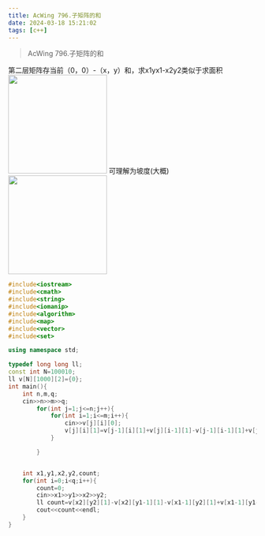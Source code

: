 ```yaml
---
title: AcWing 796.子矩阵的和
date: 2024-03-18 15:21:02
tags: [c++]
---
```

> AcWing 796.子矩阵的和
<!-- more -->


第二层矩阵存当前（0，0）-（x，y）和，求x1yx1-x2y2类似于求面积
<img src="https://picstorage.danielniu.me/imgs/20240318231648.jpg" height="200" width="200" />
可理解为坡度(大概)
<img src="https://picstorage.danielniu.me/imgs/20240318231647.jpg" height="200" width="200" />
```cpp
#include<iostream>
#include<cmath>
#include<string>
#include<iomanip>
#include<algorithm>
#include<map>
#include<vector>
#include<set>

using namespace std;

typedef long long ll;
const int N=100010;
ll v[N][1000][2]={0};
int main(){
    int n,m,q;
    cin>>n>>m>>q;
        for(int j=1;j<=n;j++){
            for(int i=1;i<=m;i++){
                cin>>v[j][i][0];
                v[j][i][1]=v[j-1][i][1]+v[j][i-1][1]-v[j-1][i-1][1]+v[j][i][0];
            }

        }


    int x1,y1,x2,y2,count;
    for(int i=0;i<q;i++){
        count=0;
        cin>>x1>>y1>>x2>>y2;
        ll count=v[x2][y2][1]-v[x2][y1-1][1]-v[x1-1][y2][1]+v[x1-1][y1-1][1];
        cout<<count<<endl;
    }
}
```
